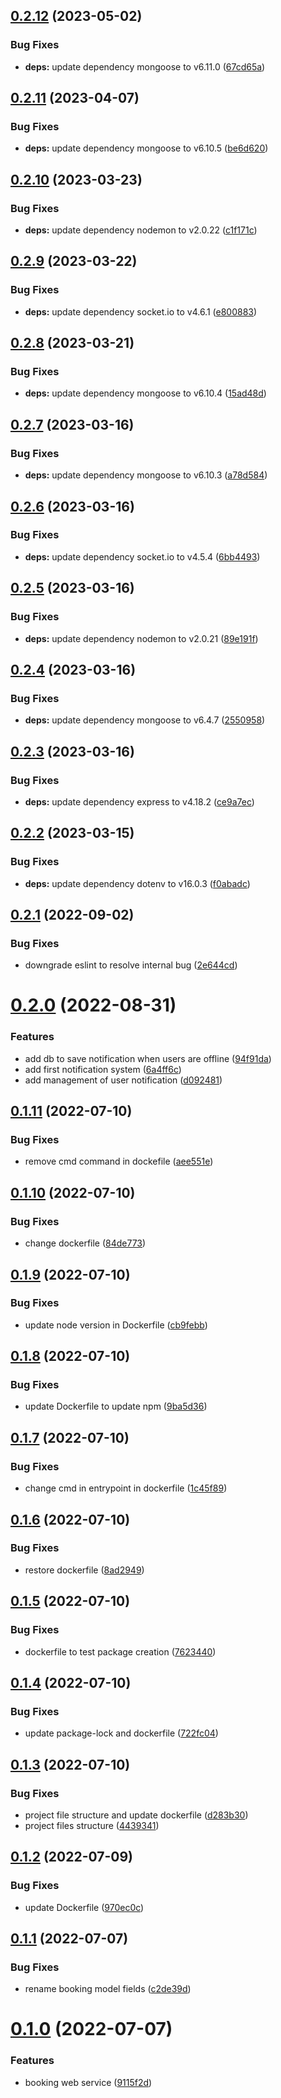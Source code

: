 ## [0.2.12](https://github.com/SmartWasteCollection/booking-microservice/compare/v0.2.11...v0.2.12) (2023-05-02)


### Bug Fixes

* **deps:** update dependency mongoose to v6.11.0 ([67cd65a](https://github.com/SmartWasteCollection/booking-microservice/commit/67cd65a644ad9b817dc4c37cd915509fb78d04c7))

## [0.2.11](https://github.com/SmartWasteCollection/booking-microservice/compare/v0.2.10...v0.2.11) (2023-04-07)


### Bug Fixes

* **deps:** update dependency mongoose to v6.10.5 ([be6d620](https://github.com/SmartWasteCollection/booking-microservice/commit/be6d62040f4b5f7f5d474a9583457bc190c8ba86))

## [0.2.10](https://github.com/SmartWasteCollection/booking-microservice/compare/v0.2.9...v0.2.10) (2023-03-23)


### Bug Fixes

* **deps:** update dependency nodemon to v2.0.22 ([c1f171c](https://github.com/SmartWasteCollection/booking-microservice/commit/c1f171ce3b79dad81c4a1a2f1f4ecadd1a12ed18))

## [0.2.9](https://github.com/SmartWasteCollection/booking-microservice/compare/v0.2.8...v0.2.9) (2023-03-22)


### Bug Fixes

* **deps:** update dependency socket.io to v4.6.1 ([e800883](https://github.com/SmartWasteCollection/booking-microservice/commit/e800883451f89ab5bbae77c2d8956a834858c4ce))

## [0.2.8](https://github.com/SmartWasteCollection/booking-microservice/compare/v0.2.7...v0.2.8) (2023-03-21)


### Bug Fixes

* **deps:** update dependency mongoose to v6.10.4 ([15ad48d](https://github.com/SmartWasteCollection/booking-microservice/commit/15ad48d4fe029a9ebe102e41389a4f5ac6d292b2))

## [0.2.7](https://github.com/SmartWasteCollection/booking-microservice/compare/v0.2.6...v0.2.7) (2023-03-16)


### Bug Fixes

* **deps:** update dependency mongoose to v6.10.3 ([a78d584](https://github.com/SmartWasteCollection/booking-microservice/commit/a78d584c8fc4ac72e027ae4e54d05720a7e37625))

## [0.2.6](https://github.com/SmartWasteCollection/booking-microservice/compare/v0.2.5...v0.2.6) (2023-03-16)


### Bug Fixes

* **deps:** update dependency socket.io to v4.5.4 ([6bb4493](https://github.com/SmartWasteCollection/booking-microservice/commit/6bb4493f07aa050f1bafd397a548ace4be9239b0))

## [0.2.5](https://github.com/SmartWasteCollection/booking-microservice/compare/v0.2.4...v0.2.5) (2023-03-16)


### Bug Fixes

* **deps:** update dependency nodemon to v2.0.21 ([89e191f](https://github.com/SmartWasteCollection/booking-microservice/commit/89e191fc934a0aca16ccfb5a6d6d1c9041d9266e))

## [0.2.4](https://github.com/SmartWasteCollection/booking-microservice/compare/v0.2.3...v0.2.4) (2023-03-16)


### Bug Fixes

* **deps:** update dependency mongoose to v6.4.7 ([2550958](https://github.com/SmartWasteCollection/booking-microservice/commit/2550958afbf90f2304b988e524b27958dcbe03e7))

## [0.2.3](https://github.com/SmartWasteCollection/booking-microservice/compare/v0.2.2...v0.2.3) (2023-03-16)


### Bug Fixes

* **deps:** update dependency express to v4.18.2 ([ce9a7ec](https://github.com/SmartWasteCollection/booking-microservice/commit/ce9a7ecb5965de89c06d56e96a04cb331dcde17b))

## [0.2.2](https://github.com/SmartWasteCollection/booking-microservice/compare/v0.2.1...v0.2.2) (2023-03-15)


### Bug Fixes

* **deps:** update dependency dotenv to v16.0.3 ([f0abadc](https://github.com/SmartWasteCollection/booking-microservice/commit/f0abadccb137edcaa26cf5b11d2a86d5df94774c))

## [0.2.1](https://github.com/SmartWasteCollection/booking-microservice/compare/v0.2.0...v0.2.1) (2022-09-02)


### Bug Fixes

* downgrade eslint to resolve internal bug ([2e644cd](https://github.com/SmartWasteCollection/booking-microservice/commit/2e644cd533bc0369472a4a95392b903f4e84b726))

# [0.2.0](https://github.com/SmartWasteCollection/booking-microservice/compare/v0.1.11...v0.2.0) (2022-08-31)


### Features

* add db to save notification when users are offline ([94f91da](https://github.com/SmartWasteCollection/booking-microservice/commit/94f91da2082b1066e49aee3df4dd5aa52c935c80))
* add first notification system ([6a4ff6c](https://github.com/SmartWasteCollection/booking-microservice/commit/6a4ff6cf08cd8efd5521cc2fe5e74c197e35fa42))
* add management of user notification ([d092481](https://github.com/SmartWasteCollection/booking-microservice/commit/d0924816bfef57adc079d22d655e702fd2f05f3c))

## [0.1.11](https://github.com/SmartWasteCollection/booking-microservice/compare/v0.1.10...v0.1.11) (2022-07-10)


### Bug Fixes

* remove cmd command in dockefile ([aee551e](https://github.com/SmartWasteCollection/booking-microservice/commit/aee551eab4206352b4fea72deed3192db61f8d4f))

## [0.1.10](https://github.com/SmartWasteCollection/booking-microservice/compare/v0.1.9...v0.1.10) (2022-07-10)


### Bug Fixes

* change dockerfile ([84de773](https://github.com/SmartWasteCollection/booking-microservice/commit/84de773e5d00239b9aafa65404d734ebf840168f))

## [0.1.9](https://github.com/SmartWasteCollection/booking-microservice/compare/v0.1.8...v0.1.9) (2022-07-10)


### Bug Fixes

* update node version in Dockerfile ([cb9febb](https://github.com/SmartWasteCollection/booking-microservice/commit/cb9febbf18c39b02f857093e85d69a2087556303))

## [0.1.8](https://github.com/SmartWasteCollection/booking-microservice/compare/v0.1.7...v0.1.8) (2022-07-10)


### Bug Fixes

* update Dockerfile to update npm ([9ba5d36](https://github.com/SmartWasteCollection/booking-microservice/commit/9ba5d367911596d576c92aed6e99fdd16bd4d997))

## [0.1.7](https://github.com/SmartWasteCollection/booking-microservice/compare/v0.1.6...v0.1.7) (2022-07-10)


### Bug Fixes

* change cmd in entrypoint in dockerfile ([1c45f89](https://github.com/SmartWasteCollection/booking-microservice/commit/1c45f89033fd2bf1abf930a3b8c78e96eff3697e))

## [0.1.6](https://github.com/SmartWasteCollection/booking-microservice/compare/v0.1.5...v0.1.6) (2022-07-10)


### Bug Fixes

* restore dockerfile ([8ad2949](https://github.com/SmartWasteCollection/booking-microservice/commit/8ad2949dbc862081727b7cc85e0c85d27767f463))

## [0.1.5](https://github.com/SmartWasteCollection/booking-microservice/compare/v0.1.4...v0.1.5) (2022-07-10)


### Bug Fixes

* dockerfile to test package creation ([7623440](https://github.com/SmartWasteCollection/booking-microservice/commit/76234401853f6439849fff9e243500ef3ade4036))

## [0.1.4](https://github.com/SmartWasteCollection/booking-microservice/compare/v0.1.3...v0.1.4) (2022-07-10)


### Bug Fixes

* update package-lock and dockerfile ([722fc04](https://github.com/SmartWasteCollection/booking-microservice/commit/722fc04763491c40f1bd0d9d0281439c307899ce))

## [0.1.3](https://github.com/SmartWasteCollection/booking-microservice/compare/v0.1.2...v0.1.3) (2022-07-10)


### Bug Fixes

* project file structure and update dockerfile ([d283b30](https://github.com/SmartWasteCollection/booking-microservice/commit/d283b306cdeaf744560bb83d17c5981a06ce7b58))
* project files structure ([4439341](https://github.com/SmartWasteCollection/booking-microservice/commit/4439341c353272c9334639ebf55745f9de7fe20d))

## [0.1.2](https://github.com/SmartWasteCollection/booking-microservice/compare/v0.1.1...v0.1.2) (2022-07-09)


### Bug Fixes

* update Dockerfile ([970ec0c](https://github.com/SmartWasteCollection/booking-microservice/commit/970ec0cd5cdbdbfb44d77bad8537809ba2151896))

## [0.1.1](https://github.com/SmartWasteCollection/booking-microservice/compare/v0.1.0...v0.1.1) (2022-07-07)


### Bug Fixes

* rename booking model fields ([c2de39d](https://github.com/SmartWasteCollection/booking-microservice/commit/c2de39da9b1b62822ab1d3e971a9fc35556853ad))

# [0.1.0](https://github.com/SmartWasteCollection/booking-microservice/compare/v0.0.1...v0.1.0) (2022-07-07)


### Features

* booking web service ([9115f2d](https://github.com/SmartWasteCollection/booking-microservice/commit/9115f2d8bed41e6a2f915cfafa3d947499fac155))
